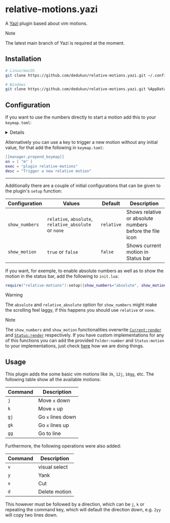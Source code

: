 # relative-motions.yazi

A [Yazi](https://github.com/sxyazi/yazi) plugin based about vim motions.

> [!NOTE]
> The latest main branch of Yazi is required at the moment.

## Installation

```sh
# Linux/macOS
git clone https://github.com/dedukun/relative-motions.yazi.git ~/.config/yazi/plugins/relative-motions.yazi

# Windows
git clone https://github.com/dedukun/relative-motions.yazi.git %AppData%\yazi\config\plugins\relative-motions.yazi
```

## Configuration

If you want to use the numbers directly to start a motion add this to your `keymap.toml`:

<details>

```toml
[[manager.prepend_keymap]]
on = [ "1" ]
exec = "plugin relative-motions --args=1"
desc = "Move in relative steps"

[[manager.prepend_keymap]]
on = [ "2" ]
exec = "plugin relative-motions --args=2"
desc = "Move in relative steps"

[[manager.prepend_keymap]]
on = [ "3" ]
exec = "plugin relative-motions --args=3"
desc = "Move in relative steps"

[[manager.prepend_keymap]]
on = [ "4" ]
exec = "plugin relative-motions --args=4"
desc = "Move in relative steps"

[[manager.prepend_keymap]]
on = [ "5" ]
exec = "plugin relative-motions --args=5"
desc = "Move in relative steps"

[[manager.prepend_keymap]]
on = [ "6" ]
exec = "plugin relative-motions --args=6"
desc = "Move in relative steps"

[[manager.prepend_keymap]]
on = [ "7" ]
exec = "plugin relative-motions --args=7"
desc = "Move in relative steps"

[[manager.prepend_keymap]]
on = [ "8" ]
exec = "plugin relative-motions --args=8"
desc = "Move in relative steps"

[[manager.prepend_keymap]]
on = [ "9" ]
exec = "plugin relative-motions --args=9"
desc = "Move in relative steps"
```

</details>

Alternatively you can use a key to trigger a new motion without any initial value, for that add the following in `keymap.toml`:

```lua
[[manager.prepend_keymap]]
on = [ "m" ]
exec = "plugin relative-motions"
desc = "Trigger a new relative motion"
```

---

Additionally there are a couple of initial configurations that can be given to the plugin's `setup` function:

| Configuration  | Values                                                | Default    | Description                                             |
| -------------- | ----------------------------------------------------- | ---------- | ------------------------------------------------------- |
| `show_numbers` | `relative`, `absolute`, `relative_absolute` or `none` | `relative` | Shows relative or absolute numbers before the file icon |
| `show_motion`  | `true` or `false`                                     | `false`    | Shows current motion in Status bar                      |

If you want, for exemple, to enable absolute numbers as well as to show the motion in the status bar,
add the following to `init.lua`:

```lua
require("relative-motions"):setup({show_numbers="absolute", show_motion = true})
```

> [!WARNING]
> The `absolute` and `relative_absolute` option for `show_numbers` might make the scrolling feel
> laggy, if this happens you should use `relative` or `none`.

> [!NOTE]
> The `show_numbers` and `show_motion` functionalities overwrite [`Current:render`](https://github.com/sxyazi/yazi/blob/e51e8ad789914b2ab4a9485da7aa7fbc7b3bb450/yazi-plugin/preset/components/current.lua#L5)
> and [`Status:render`](https://github.com/sxyazi/yazi/blob/e51e8ad789914b2ab4a9485da7aa7fbc7b3bb450/yazi-plugin/preset/components/status.lua#L111) respectively.
> If you have custom implementations for any of this functions
> you can add the provided `Folder:number` and `Status:motion` to your implementations, just check [here](https://github.com/dedukun/relative-motions.yazi/blob/main/init.lua#L29) how we are doing things.

## Usage

This plugin adds the some basic vim motions like `3k`, `12j`, `10gg`, etc.
The following table show all the available motions:

| Command | Description       |
| ------- | ----------------- |
| `j`     | Move `x` down     |
| `k`     | Move `x` up       |
| `gj`    | Go `x` lines down |
| `gk`    | Go `x` lines up   |
| `gg`    | Go to line        |

Furthermore, the following operations were also added:

| Command | Description   |
| ------- | ------------- |
| `v`     | visual select |
| `y`     | Yank          |
| `x`     | Cut           |
| `d`     | Delete motion |

This however must be followed by a direction, which can be `j`, `k` or repeating the command key,
which will default the direction down, e.g. `2yy` will copy two lines down.
